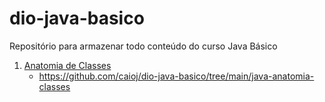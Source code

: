 # dio-java-basico
Repositório para armazenar todo conteúdo do curso Java Básico

1. [Anatomia de Classes](https://glysns.gitbook.io/java-basico/sintaxe/anatomia-das-classes)
    - https://github.com/caioj/dio-java-basico/tree/main/java-anatomia-classes
